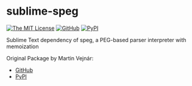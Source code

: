 # sublime-speg

[![The MIT License](https://img.shields.io/badge/license-MIT-orange.svg?style=flat-square)](http://opensource.org/licenses/MIT)
[![GitHub](https://img.shields.io/github/release/idleberg/sublime-speg.svg?style=flat-square)](https://github.com/idleberg/sublime-speg/releases)
[![PyPI](https://img.shields.io/pypi/v/speg.svg?style=flat-square)](https://pypi.python.org/pypi/speg)

Sublime Text dependency of speg, a PEG-based parser interpreter with memoization

Original Package by Martin Vejnár:

* [GitHub](https://github.com/avakar/speg)
* [PyPI](https://pypi.python.org/pypi/speg)
